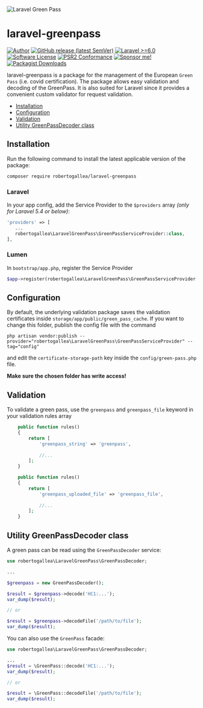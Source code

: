 ![Laravel Green Pass](https://banners.beyondco.de/Laravel%20Green%20Pass.png?theme=light&packageManager=composer+require&packageName=robertogallea%2Flaravel-greenpass&pattern=charlieBrown&style=style_1&description=Green+Pass+validation+and+decoding+is+a+breeze&md=1&showWatermark=0&fontSize=100px&images=identification&widths=200&heights=auto)

# laravel-greenpass

[![Author][ico-author]][link-author]
[![GitHub release (latest SemVer)][ico-release]][link-release]
[![Laravel >=6.0][ico-laravel]][link-laravel]
[![Software License][ico-license]](LICENSE.md)
[![PSR2 Conformance][ico-styleci]][link-styleci]
[![Sponsor me!][ico-sponsor]][link-sponsor]
[![Packagist Downloads][ico-downloads]][link-downloads]

laravel-greenpass is a package for the management of the European <code>Green Pass</code> (i.e. covid certification).
The package allows easy validation and decoding of the GreenPass. It is also suited for Laravel since it provides a
convenient custom validator for request validation.

- [Installation](#installation)
- [Configuration](#configuration)
- [Validation](#validation)
- [Utility GreenPassDecoder class](#utility-greenpassdecoder-class)



## Installation

Run the following command to install the latest applicable version of the package:

```bash
composer require robertogallea/laravel-greenpass
```

### Laravel

In your app config, add the Service Provider to the `$providers` array *(only for Laravel 5.4 or below)*:

 ```php
'providers' => [
    ...
    robertogallea\LaravelGreenPass\GreenPassServiceProvider::class,
],
```

### Lumen

In `bootstrap/app.php`, register the Service Provider

```php
$app->register(robertogallea\LaravelGreenPass\GreenPassServiceProvider::class);
```

## Configuration

By default, the underlying validation package saves the validation certificates inside 
`storage/app/public/green_pass_cache`. 
If you want to change this folder, publish the config file with the command
```
php artisan vendor:publish --provider="robertogallea\LaravelGreenPass\GreenPassServiceProvider" --tag="config"
```
and edit the `certificate-storage-path` key inside the `config/green-pass.php` file.

**Make sure the chosen folder has write access!**

## Validation

To validate a green pass, use the `greenpass` and  `greenpass_file` keyword in your validation rules array

```php
    public function rules()
    {
        return [
            'greenpass_string' => 'greenpass',
            
            //...
        ];
    }
```

```php
    public function rules()
    {
        return [
            'greenpass_uploaded_file' => 'greenpass_file',
            
            //...
        ];
    }
```

## Utility GreenPassDecoder class

A green pass can be read using the `GreenPassDecoder` service:


```php
use robertogallea\LaravelGreenPass\GreenPassDecoder;

...

$greenpass = new GreenPassDecoder();

$result = $greenpass->decode('HC1:...');
var_dump($result);

// or

$result = $greenpass->decodeFile('/path/to/file');
var_dump($result);
```

You can also use the `GreenPass` facade:

```php
use robertogallea\LaravelGreenPass\GreenPassDecoder;

...
$result = \GreenPass::decode('HC1:...');
var_dump($result);

// or

$result = \GreenPass::decodeFile('/path/to/file');
var_dump($result);
```


[ico-author]: https://img.shields.io/static/v1?label=author&message=robgallea&color=50ABF1&logo=twitter&style=flat-square
[ico-release]: https://img.shields.io/github/v/release/robertogallea/laravel-greenpass
[ico-downloads]: https://img.shields.io/packagist/dt/robertogallea/laravel-greenpass
[ico-laravel]: https://img.shields.io/static/v1?label=laravel&message=%E2%89%A56.0&color=ff2d20&logo=laravel&style=flat-square
[ico-sponsor]: https://img.shields.io/static/v1?label=Sponsor&message=%E2%9D%A4&logo=GitHub&link=https://github.com/sponsors/robertogallea
[ico-license]: https://img.shields.io/badge/license-MIT-brightgreen.svg?style=flat-square
[ico-styleci]: https://styleci.io/repos/177130582/shield

[link-author]: https://twitter.com/robgallea
[link-release]: https://github.com/robertogallea/laravel-greenpass
[link-downloads]: https://packagist.org/packages/robertogallea/laravel-greenpass
[link-laravel]: https://laravel.com
[link-sponsor]: https://github.com/sponsors/robertogallea
[link-styleci]: https://styleci.io/repos/17713058s2/